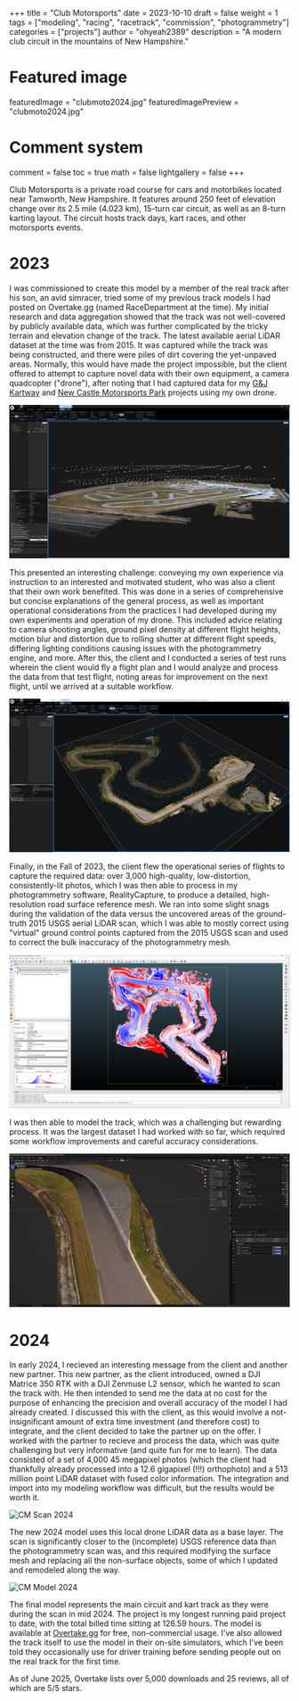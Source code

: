 +++
title = "Club Motorsports"
date = 2023-10-10
draft = false
weight = 1
tags = ["modeling", "racing", "racetrack", "commission", "photogrammetry"]
categories = ["projects"]
author = "ohyeah2389"
description = "A modern club circuit in the mountains of New Hampshire."

# Featured image
featuredImage = "clubmoto2024.jpg"
featuredImagePreview = "clubmoto2024.jpg"

# Comment system
comment = false
toc = true
math = false
lightgallery = false
+++

Club Motorsports is a private road course for cars and motorbikes located near Tamworth, New Hampshire. It features around 250 feet of elevation change over its 2.5 mile (4.023 km), 15-turn car circuit, as well as an 8-turn karting layout. The circuit hosts track days, kart races, and other motorsports events.

# 2023

I was commissioned to create this model by a member of the real track after his son, an avid simracer, tried some of my previous track models I had posted on Overtake.gg (named RaceDepartment at the time). My initial research and data aggregation showed that the track was not well-covered by publicly available data, which was further complicated by the tricky terrain and elevation change of the track. The latest available aerial LiDAR dataset at the time was from 2015. It was captured while the track was being constructed, and there were piles of dirt covering the yet-unpaved areas. Normally, this would have made the project impossible, but the client offered to attempt to capture novel data with their own equipment, a camera quadcopter ("drone"), after noting that I had captured data for my [G&J Kartway](../gj_kartway/) and [New Castle Motorsports Park](../new_castle_mp/) projects using my own drone.

![NCMP Scan](./ncmp_scan.png)

This presented an interesting challenge: conveying my own experience via instruction to an interested and motivated student, who was also a client that their own work benefited. This was done in a series of comprehensive but concise explanations of the general process, as well as important operational considerations from the practices I had developed during my own experiments and operation of my drone. This included advice relating to camera shooting angles, ground pixel density at different flight heights, motion blur and distortion due to rolling shutter at different flight speeds, differing lighting conditions causing issues with the photogrammetry engine, and more. After this, the client and I conducted a series of test runs wherein the client would fly a flight plan and I would analyze and process the data from that test flight, noting areas for improvement on the next flight, until we arrived at a suitable workflow. 

![CM Partial Scan 2023](./cm_partial_scan_2023.png)

Finally, in the Fall of 2023, the client flew the operational series of flights to capture the required data: over 3,000 high-quality, low-distortion, consistently-lit photos, which I was then able to process in my photogrammetry software, RealityCapture, to produce a detailed, high-resolution road surface reference mesh. We ran into some slight snags during the validation of the data versus the uncovered areas of the ground-truth 2015 USGS aerial LiDAR scan, which I was able to mostly correct using "virtual" ground control points captured from the 2015 USGS scan and used to correct the bulk inaccuracy of the photogrammetry mesh.

![CM Accuracy 2023](./cm_accuracy_2023.png)

I was then able to model the track, which was a challenging but rewarding process. It was the largest dataset I had worked with so far, which required some workflow improvements and careful accuracy considerations.

![CM Modeling 2023](./cm_modeling_2023.png)

# 2024

In early 2024, I recieved an interesting message from the client and another new partner. This new partner, as the client introduced, owned a DJI Matrice 350 RTK with a DJI Zenmuse L2 sensor, which he wanted to scan the track with. He then intended to send me the data at no cost for the purpose of enhancing the precision and overall accuracy of the model I had already created. I discussed this with the client, as this would involve a not-insignificant amount of extra time investment (and therefore cost) to integrate, and the client decided to take the partner up on the offer. I worked with the partner to recieve and process the data, which was quite challenging but very informative (and quite fun for me to learn). The data consisted of a set of 4,000 45 megapixel photos (which the client had thankfully already processed into a 12.6 gigapixel (!!!) orthophoto) and a 513 million point LiDAR dataset with fused color information. The integration and import into my modeling workflow was difficult, but the results would be worth it.

![CM Scan 2024](./cm_scan_2024.jpg)

The new 2024 model uses this local drone LiDAR data as a base layer. The scan is significantly closer to the (incomplete) USGS reference data than the photogrammetry scan was, and this required modifying the surface mesh and replacing all the non-surface objects, some of which I updated and remodeled along the way.

![CM Model 2024](./cm_model_2024.jpg)

The final model represents the main circuit and kart track as they were during the scan in mid 2024. The project is my longest running paid project to date, with the total billed time sitting at 126.59 hours. The model is available at [Overtake.gg](https://www.overtake.gg/downloads/club-motorsports-2024.65302/) for free, non-commercial usage. I've also allowed the track itself to use the model in their on-site simulators, which I've been told they occasionally use for driver training before sending people out on the real track for the first time. 

As of June 2025, Overtake lists over 5,000 downloads and 25 reviews, all of which are 5/5 stars.